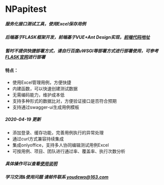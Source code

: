 # NPapitest
##### 服务化接口测试工具，使用Excel保存用例
##### 后端基于FLASK框架开发，前端基于VUE+Ant Design实现，[前端代码地址](https://github.com/Night-Parrot/NPapitest-ui "前端代码地址")
##### 暂时不提供快捷部署方式，请自行百度uWSGI等部署方式进行部署使用，可参考[FLASK官网](https://dormousehole.readthedocs.io/en/latest/deploying/index.html "FLASK官网")进行部署
#### 特点：
- 使用Excel管理用例，方便快捷
- 内建函数，可以快速创建测试数据
- 无需编码能力，维护成本低
- 支持多种形式的数据比对，方便验证接口是否符合预期
- 支持通过swagger-ui生成用例模板
##### 2020-04-19 更新
- 添加登录、缓存功能，完善用例执行的异常处理
- 通过curl方式兼容持续集成
- 集成onlyoffice，支持多人协同编辑测试用例Excel
- 可按用例、项目、团队进行通过率、覆盖率、执行次数分析


##### 具体操作可以查看[使用说明](https://docs.qq.com/doc/DRWpQUHJBR0lncG1n "使用说明")


##### 学习交流&使用问题  请邮件联系  youdewo@163.com
